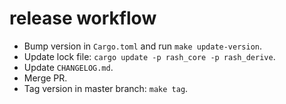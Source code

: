 # release workflow

- Bump version in `Cargo.toml` and run `make update-version`.
- Update lock file: `cargo update -p rash_core -p rash_derive`.
- Update `CHANGELOG.md`.
- Merge PR.
- Tag version in master branch: `make tag`.

